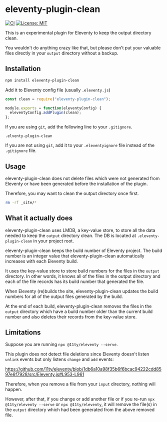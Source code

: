 # eleventy-plugin-clean
[![CI](https://github.com/kentaroi/eleventy-plugin-clean/actions/workflows/CI/badge.svg?branch=main)](https://github.com/kentaroi/eleventy-plugin-clean/actions?query=branch%3Amain+workflow%3ACI)
[![License: MIT](https://img.shields.io/badge/License-MIT-blue.svg)](https://opensource.org/licenses/MIT)

This is an experimental plugin for Eleventy to keep the output directory clean.

You wouldn't do anything crazy like that, but please don't put your valuable files directly in your `output` directory without a backup.

## Installation

```bash
npm install eleventy-plugin-clean
```

Add it to Eleventy config file (usually `.eleventy.js`)

```JavaScript
const clean = require("eleventy-plugin-clean");

module.exports = function(eleventyConfig) {
  eleventyConfig.addPlugin(clean);
};
```

If you are using `git`, add the following line to your `.gitignore`.
```gitignore
.elventy-plugin-clean
```

If you are not using `git`, add it to your `.eleventyignore` file instead of the `.gitignore` file.

## Usage

eleventy-plugin-clean does not delete files which were not generated from Eleventy or have been generated before the installation of the plugin.

Therefore, you may want to clean the output directory once first.
```bash
rm -rf _site/*
```

## What it actually does

eleventy-plugin-clean uses LMDB, a key-value store, to store all the data needed to keep the `output` directory clean. The DB is located at `.eleventy-plugin-clean` in your project root.

eleventy-plugin-clean keeps the build number of Eleventy project.
The build number is an integer value that eleventy-plugin-clean automatically increases with each Eleventy build.

It uses the key-value store to store build numbers for the files in the `output` directory.
In other words, it knows all of the files in the output directory and each of the file records has its build number that generated the file.

When Eleventy (re)builds the site, eleventy-plugin-clean updates the build numbers for all of the output files generated by the build.

At the end of each build, eleventy-plugin-clean removes the files in the `output` directory which have a build number older than the current build number and also deletes their records from the key-value store.

## Limitations

Suppose you are running `npx @11ty/eleventy --serve`.

This plugin does not detect file deletions since Eleventy doesn't listen `unlink` events but only listens `change` and `add` events:

https://github.com/11ty/eleventy/blob/1db6a10a98f35b6f6bcac94222cdd8597e6f7928/src/Eleventy.js#L953-L961

Therefore, when you remove a file from your `input` directory, nothing will happen.

However, after that, if you change or add another file or if you re-run `npx @11ty/eleventy --serve` or `npx @11ty/eleventy`, it will remove the file(s) in the `output` directory which had been generated from the above removed file.

